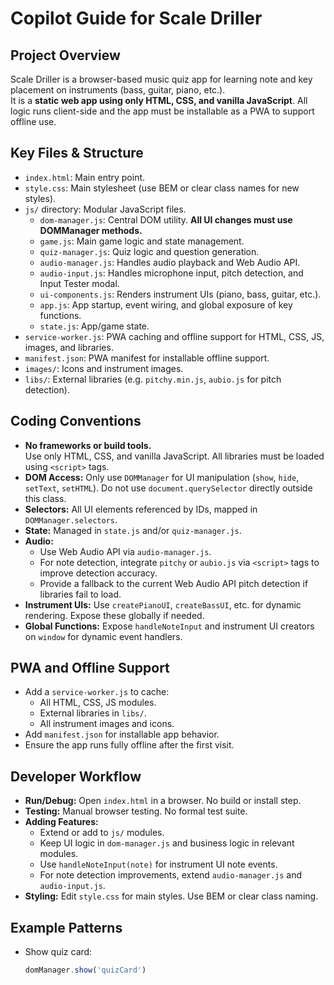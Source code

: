# Copilot Guide for Scale Driller

## Project Overview
Scale Driller is a browser-based music quiz app for learning note and key placement on instruments (bass, guitar, piano, etc.).  
It is a **static web app using only HTML, CSS, and vanilla JavaScript**. All logic runs client-side and the app must be installable as a PWA to support offline use.

## Key Files & Structure
- `index.html`: Main entry point.
- `style.css`: Main stylesheet (use BEM or clear class names for new styles).
- `js/` directory: Modular JavaScript files.
  - `dom-manager.js`: Central DOM utility. **All UI changes must use DOMManager methods.**
  - `game.js`: Main game logic and state management.
  - `quiz-manager.js`: Quiz logic and question generation.
  - `audio-manager.js`: Handles audio playback and Web Audio API.
  - `audio-input.js`: Handles microphone input, pitch detection, and Input Tester modal.
  - `ui-components.js`: Renders instrument UIs (piano, bass, guitar, etc.).
  - `app.js`: App startup, event wiring, and global exposure of key functions.
  - `state.js`: App/game state.
- `service-worker.js`: PWA caching and offline support for HTML, CSS, JS, images, and libraries.
- `manifest.json`: PWA manifest for installable offline support.
- `images/`: Icons and instrument images.
- `libs/`: External libraries (e.g. `pitchy.min.js`, `aubio.js` for pitch detection).

## Coding Conventions
- **No frameworks or build tools.**  
  Use only HTML, CSS, and vanilla JavaScript. All libraries must be loaded using `<script>` tags.
- **DOM Access:** Only use `DOMManager` for UI manipulation (`show`, `hide`, `setText`, `setHTML`). Do not use `document.querySelector` directly outside this class.
- **Selectors:** All UI elements referenced by IDs, mapped in `DOMManager.selectors`.
- **State:** Managed in `state.js` and/or `quiz-manager.js`.
- **Audio:**
  - Use Web Audio API via `audio-manager.js`.
  - For note detection, integrate `pitchy` or `aubio.js` via `<script>` tags to improve detection accuracy.
  - Provide a fallback to the current Web Audio API pitch detection if libraries fail to load.
- **Instrument UIs:** Use `createPianoUI`, `createBassUI`, etc. for dynamic rendering. Expose these globally if needed.
- **Global Functions:** Expose `handleNoteInput` and instrument UI creators on `window` for dynamic event handlers.

## PWA and Offline Support
- Add a `service-worker.js` to cache:
  - All HTML, CSS, JS modules.
  - External libraries in `libs/`.
  - All instrument images and icons.
- Add `manifest.json` for installable app behavior.
- Ensure the app runs fully offline after the first visit.

## Developer Workflow
- **Run/Debug:** Open `index.html` in a browser. No build or install step.
- **Testing:** Manual browser testing. No formal test suite.
- **Adding Features:**
  - Extend or add to `js/` modules.
  - Keep UI logic in `dom-manager.js` and business logic in relevant modules.
  - Use `handleNoteInput(note)` for instrument UI note events.
  - For note detection improvements, extend `audio-manager.js` and `audio-input.js`.
- **Styling:** Edit `style.css` for main styles. Use BEM or clear class naming.

## Example Patterns
- Show quiz card:  
  ```javascript
  domManager.show('quizCard')